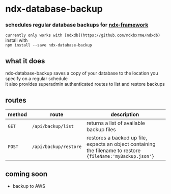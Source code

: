 # ndx-database-backup 
### schedules regular database backups for [ndx-framework](https://github.com/ndxbxrme/ndx-framework)
`currently only works with [ndxdb](https://github.com/ndxbxrme/ndxdb)`  
install with  
`npm install --save ndx-database-backup`  
## what it does
ndx-database-backup saves a copy of your database to the location you specify on a regular schedule  
it also provides superadmin authenticated routes to list and restore backups  

## routes

|method|route|description|
|------|-----|-----------|
|`GET`| `/api/backup/list` | returns a list of available backup files  |
|`POST`| `/api/backup/restore` | restores a backed up file, expects an object containing the filename to restore `{fileName:'myBackup.json'}`|

## coming soon
  - backup to AWS
